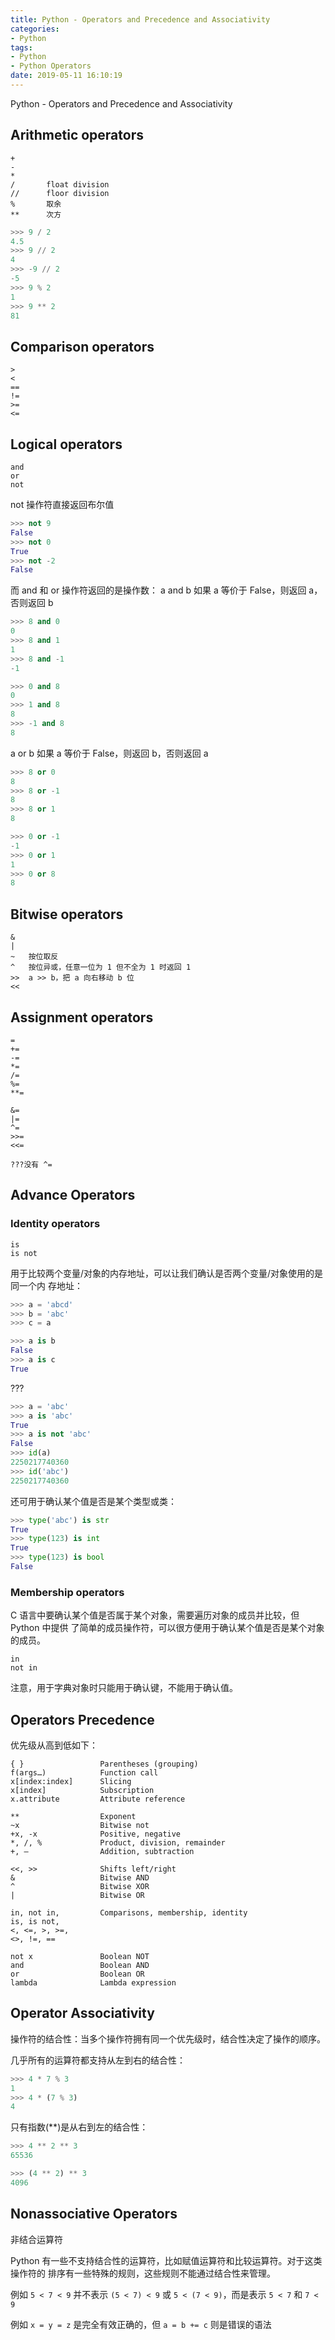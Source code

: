 ```yaml
---
title: Python - Operators and Precedence and Associativity
categories:
- Python
tags:
- Python
- Python Operators
date: 2019-05-11 16:10:19
---
```


Python - Operators and Precedence and Associativity

<!--more-->

## Arithmetic operators

    +
    -
    *
    /       float division
    //      floor division
    %       取余
    **      次方

```python
>>> 9 / 2
4.5
>>> 9 // 2
4
>>> -9 // 2
-5
>>> 9 % 2
1
>>> 9 ** 2
81
```

## Comparison operators

    >
    <
    ==
    !=
    >=
    <=

## Logical operators

    and
    or
    not

not 操作符直接返回布尔值
```python
>>> not 9
False
>>> not 0
True
>>> not -2
False
```

而 and 和 or 操作符返回的是操作数：
a and b 如果 a 等价于 False，则返回 a，否则返回 b
```python
>>> 8 and 0
0
>>> 8 and 1
1
>>> 8 and -1
-1

>>> 0 and 8
0
>>> 1 and 8
8
>>> -1 and 8
8
```

a or  b 如果 a 等价于 False，则返回 b，否则返回 a
```python
>>> 8 or 0
8
>>> 8 or -1
8
>>> 8 or 1
8

>>> 0 or -1
-1
>>> 0 or 1
1
>>> 0 or 8
8
```

## Bitwise operators

    &
    |
    ~   按位取反
    ^   按位异或，任意一位为 1 但不全为 1 时返回 1
    >>  a >> b，把 a 向右移动 b 位
    <<

## Assignment operators

    =
    +=
    -=
    *=
    /=
    %=
    **=

    &=
    |=
    ^=
    >>=
    <<=

    ???没有 ^=

## Advance Operators

### Identity operators

    is
    is not

用于比较两个变量/对象的内存地址，可以让我们确认是否两个变量/对象使用的是同一个内
存地址：
```python
>>> a = 'abcd'
>>> b = 'abc'
>>> c = a

>>> a is b
False
>>> a is c
True
```

???
```python
>>> a = 'abc'
>>> a is 'abc'
True
>>> a is not 'abc'
False
>>> id(a)
2250217740360
>>> id('abc')
2250217740360
```

还可用于确认某个值是否是某个类型或类：
```python
>>> type('abc') is str
True
>>> type(123) is int
True
>>> type(123) is bool
False
```

### Membership operators

C 语言中要确认某个值是否属于某个对象，需要遍历对象的成员并比较，但 Python 中提供
了简单的成员操作符，可以很方便用于确认某个值是否是某个对象的成员。

    in
    not in

注意，用于字典对象时只能用于确认键，不能用于确认值。


## Operators Precedence

优先级从高到低如下：

    { }                 Parentheses (grouping)
    f(args…)	        Function call
    x[index:index]	    Slicing
    x[index]	        Subscription
    x.attribute	        Attribute reference

    **	                Exponent
    ~x	                Bitwise not
    +x, -x	            Positive, negative
    *, /, %	            Product, division, remainder
    +, –	            Addition, subtraction

    <<, >>	            Shifts left/right
    &	                Bitwise AND
    ^	                Bitwise XOR
    |	                Bitwise OR

    in, not in,         Comparisons, membership, identity
    is, is not,
    <, <=, >, >=,
    <>, !=, ==	

    not x	            Boolean NOT
    and	                Boolean AND
    or	                Boolean OR
    lambda	            Lambda expression

## Operator Associativity

操作符的结合性：当多个操作符拥有同一个优先级时，结合性决定了操作的顺序。

几乎所有的运算符都支持从左到右的结合性：
```python
>>> 4 * 7 % 3
1
>>> 4 * (7 % 3)
4
```

只有指数(**)是从右到左的结合性：
```python
>>> 4 ** 2 ** 3
65536

>>> (4 ** 2) ** 3
4096
```

## Nonassociative Operators

非结合运算符

Python 有一些不支持结合性的运算符，比如赋值运算符和比较运算符。对于这类操作符的
排序有一些特殊的规则，这些规则不能通过结合性来管理。

例如 `5 < 7 < 9` 并不表示 `(5 < 7) < 9` 或 `5 < (7 < 9)`，而是表示 `5 < 7` 和
`7 < 9`

例如 `x = y = z` 是完全有效正确的，但 `a = b += c` 则是错误的语法
